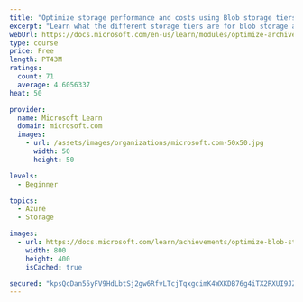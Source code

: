 ```yaml
---
title: "Optimize storage performance and costs using Blob storage tiers"
excerpt: "Learn what the different storage tiers are for blob storage and how they can improve performance and reduce costs."
webUrl: https://docs.microsoft.com/en-us/learn/modules/optimize-archive-costs-blob-storage/
type: course
price: Free
length: PT43M
ratings:
  count: 71
  average: 4.6056337
heat: 50

provider:
  name: Microsoft Learn
  domain: microsoft.com
  images:
    - url: /assets/images/organizations/microsoft.com-50x50.jpg
      width: 50
      height: 50

levels:
  - Beginner

topics:
  - Azure
  - Storage

images:
  - url: https://docs.microsoft.com/learn/achievements/optimize-blob-storage-costs-social.png
    width: 800
    height: 400
    isCached: true

secured: "kpsQcDan55yFV9HdLbtSj2gw6RfvLTcjTqxgcimK4WXKDB76g4iTX2RXUI9JZkpEyTBAgNM2nToPYQ9CVkMnuqwPznWmtxBqsOPTHm0xgtmm048Ra4jOlefMOckBqcknk0omDHEMmSHTw5FpNjcfMZaPxLn4S2fCH/3ZZZ9MnaZKzEjcpk4yUN+Rxwk72/56WB/O0htvWYJTwXBKzDhuQ5mzxOfOVvPdvjGyA7+YKImVWmTpFatIyafUoD7pFWJpLRB94ogTr0Epo6OL1qamd5UsJj3cd0o6LeGnefJm7yBBeBETwZX7Ox73C4apZ28SdBrMvw3I1H8K/V7pAZQ/q/Bxe5AZZxPeQjhGBcDbh4OY1xd76kAr4iZ2R9mC8X++MSdrVgQTYJNLB5HWcfE17x1YW6jtDtiBGXkcraTnm60=;95vUVymPsSvDov6bgQZQtA=="
---
```


